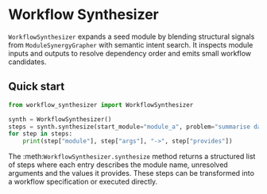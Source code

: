 # Workflow Synthesizer

`WorkflowSynthesizer` expands a seed module by blending structural signals from
`ModuleSynergyGrapher` with semantic intent search.  It inspects module inputs
and outputs to resolve dependency order and emits small workflow candidates.

## Quick start

```python
from workflow_synthesizer import WorkflowSynthesizer

synth = WorkflowSynthesizer()
steps = synth.synthesize(start_module="module_a", problem="summarise data")
for step in steps:
    print(step["module"], step["args"], "->", step["provides"])
```

The :meth:`WorkflowSynthesizer.synthesize` method returns a structured list of
steps where each entry describes the module name, unresolved arguments and the
values it provides.  These steps can be transformed into a workflow
specification or executed directly.
